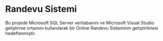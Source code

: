 # Randevu Sistemi
Bu projede Microsoft SQL Server veritabanını ve Microsoft Visual Studio geliştirme ortamını kullanılarak
bir Online Randevu Sisteminin geliştirilmesi hedeflenmiştir. 
